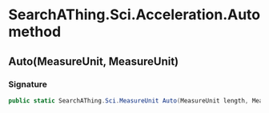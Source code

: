 # SearchAThing.Sci.Acceleration.Auto method
## Auto(MeasureUnit, MeasureUnit)
### Signature
```csharp
public static SearchAThing.Sci.MeasureUnit Auto(MeasureUnit length, MeasureUnit time)
```
